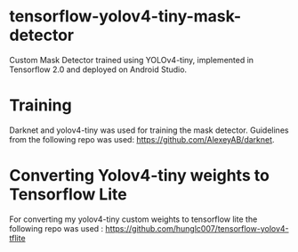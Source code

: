 # tensorflow-yolov4-tiny-mask-detector
Custom Mask Detector trained using YOLOv4-tiny, implemented in Tensorflow 2.0 and deployed on Android Studio.  

# Training 
Darknet and yolov4-tiny was used for training the mask detector. Guidelines from the following repo was used: https://github.com/AlexeyAB/darknet.

# Converting Yolov4-tiny weights to Tensorflow Lite
For converting my yolov4-tiny custom weights to tensorflow lite the following repo was used : https://github.com/hunglc007/tensorflow-yolov4-tflite

